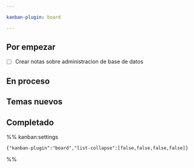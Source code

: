 ```yaml
---

kanban-plugin: board

---
```


## Por empezar

- [ ] Crear notas sobre administracion de base de datos


## En proceso



## Temas nuevos



## Completado





%% kanban:settings
```
{"kanban-plugin":"board","list-collapse":[false,false,false,false]}
```
%%